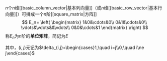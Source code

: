 $n$个$n$维[[basic_column_vector|基本列向量]]（或$n$维[[basic_row_vector|基本行向量]]）可排成一个$n$阶[[square_matrix|方阵]]
$$
E_n=
\left(
\begin{matrix}
1&0&\cdots&0\\
0&1&\cdots&0\\
\vdots&\vdots&&\vdots\\
0&0&\cdots&1
\end{matrix}
\right)
$$
称$E_n$为$n$阶的**单位矩阵**，简记为$E$

其中，$(i,j)$元记为$\delta_{i,j}=\begin{cases}1,\quad i=j\\0,\quad i\ne j\end{cases}$